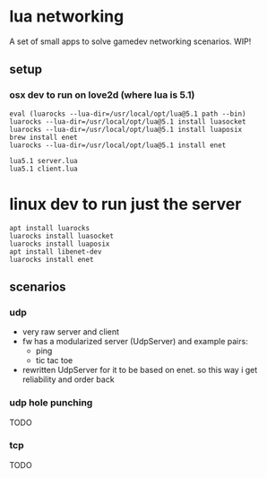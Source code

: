 # lua networking

A set of small apps to solve gamedev networking scenarios. WIP!

## setup

### osx dev to run on love2d (where lua is 5.1)

    eval (luarocks --lua-dir=/usr/local/opt/lua@5.1 path --bin)
    luarocks --lua-dir=/usr/local/opt/lua@5.1 install luasocket
    luarocks --lua-dir=/usr/local/opt/lua@5.1 install luaposix
    brew install enet
    luarocks --lua-dir=/usr/local/opt/lua@5.1 install enet

    lua5.1 server.lua
    lua5.1 client.lua

# linux dev to run just the server

    apt install luarocks
    luarocks install luasocket
    luarocks install luaposix
    apt install libenet-dev
    luarocks install enet

## scenarios

### udp

- very raw server and client
- fw has a modularized server (UdpServer) and example pairs:
  - ping
  - tic tac toe
- rewritten UdpServer for it to be based on enet. so this way i get reliability and order back

### udp hole punching

TODO

### tcp

TODO
